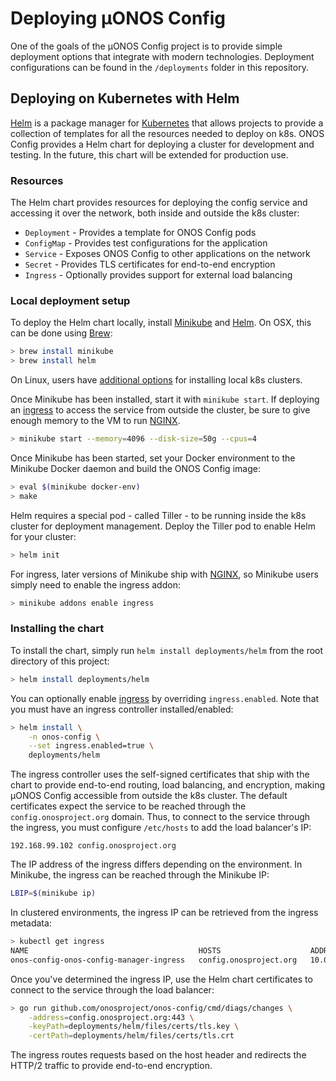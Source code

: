 # Deploying µONOS Config

One of the goals of the µONOS Config project is to provide simple deployment options
that integrate with modern technologies. Deployment configurations can be found in
the `/deployments` folder in this repository.

## Deploying on Kubernetes with Helm

[Helm] is a package manager for [Kubernetes] that allows projects to provide a
collection of templates for all the resources needed to deploy on k8s. ONOS Config
provides a Helm chart for deploying a cluster for development and testing. In the
future, this chart will be extended for production use.

### Resources

The Helm chart provides resources for deploying the config service and accessing
it over the network, both inside and outside the k8s cluster:
* `Deployment` - Provides a template for ONOS Config pods
* `ConfigMap` - Provides test configurations for the application
* `Service` - Exposes ONOS Config to other applications on the network
* `Secret` - Provides TLS certificates for end-to-end encryption
* `Ingress` - Optionally provides support for external load balancing

### Local deployment setup

To deploy the Helm chart locally, install [Minikube] and [Helm]. On OSX, this can be done
using [Brew]:

```bash
> brew install minikube
> brew install helm
```

On Linux, users have [additional options](https://kubernetes.io/docs/setup/minikube/#additional-links)
for installing local k8s clusters.

Once Minikube has been installed, start it with `minikube start`. If deploying an
[ingress] to access the service from outside the cluster, be sure to give enough
memory to the VM to run [NGINX].

```bash
> minikube start --memory=4096 --disk-size=50g --cpus=4
```

Once Minikube has been started, set your Docker environment to the Minikube Docker
daemon and build the ONOS Config image:

```bash
> eval $(minikube docker-env)
> make
```

Helm requires a special pod - called Tiller - to be running inside the k8s cluster for deployment
management. Deploy the Tiller pod to enable Helm for your cluster:

```bash
> helm init
```

For ingress, later versions of Minikube ship with [NGINX], so Minikube users simply
need to enable the ingress addon:

```bash
> minikube addons enable ingress
```

### Installing the chart

To install the chart, simply run `helm install deployments/helm` from the root
directory of this project:

```bash
> helm install deployments/helm
```

You can optionally enable [ingress] by overriding `ingress.enabled`. Note that you
must have an ingress controller installed/enabled:

```bash
> helm install \
    -n onos-config \
    --set ingress.enabled=true \
    deployments/helm
```

The ingress controller uses the self-signed certificates that ship with the chart
to provide end-to-end routing, load balancing, and encryption, making µONOS Config
accessible from outside the k8s cluster. The default certificates expect the
service to be reached through the `config.onosproject.org` domain. Thus, to connect
to the service through the ingress, you must configure `/etc/hosts` to add the
load balancer's IP:

```
192.168.99.102 config.onosproject.org
```

The IP address of the ingress differs depending on the environment. In Minikube,
the ingress can be reached through the Minikube IP:

```bash
LBIP=$(minikube ip)
```

In clustered environments, the ingress IP can be retrieved from the ingress
metadata:

```bash
> kubectl get ingress
NAME                                      HOSTS                    ADDRESS     PORTS     AGE
onos-config-onos-config-manager-ingress   config.onosproject.org   10.0.2.15   80, 443   76m
```

Once you've determined the ingress IP, use the Helm chart certificates to connect
to the service through the load balancer:

```bash
> go run github.com/onosproject/onos-config/cmd/diags/changes \
    -address=config.onosproject.org:443 \
    -keyPath=deployments/helm/files/certs/tls.key \
    -certPath=deployments/helm/files/certs/tls.crt
```

The ingress routes requests based on the host header and redirects the HTTP/2
traffic to provide end-to-end encryption.

[Brew]: https://brew.sh/
[Helm]: https://helm.sh/
[Kubernetes]: https://kubernetes.io/
[k8s]: https://kubernetes.io/
[Minikube]: https://kubernetes.io/docs/setup/minikube/
[NGINX]: https://www.nginx.com/
[ingress]: https://kubernetes.io/docs/concepts/services-networking/ingress/

